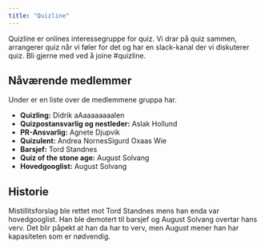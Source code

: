 ```yaml
---
title: "Quizline"
---
```


Quizline er onlines interessegruppe for quiz. Vi drar på quiz sammen, arrangerer quiz når vi føler for det og har en slack-kanal der vi diskuterer quiz. Bli gjerne med ved å joine #quizline.

Nåværende medlemmer
---------------------------------

Under er en liste over de medlemmene gruppa har.

- **Quizling:** Didrik aAaaaaaaaalen
- **Quizpostansvarlig og nestleder:** Aslak Hollund
- **PR-Ansvarlig:** Agnete Djupvik
- **Quizulent:** Andrea NornesSigurd Oxaas Wie
- **Barsjef:** Tord Standnes
- **Quiz of the stone age:** August Solvang 
- **Hovedgooglist:** August Solvang

Historie
--------
Mistillitsforslag ble rettet mot Tord Standnes mens han enda var hovedgooglist. Han ble demotert til barsjef og August Solvang overtar hans verv. Det blir påpekt at han da har to verv, men August mener han har kapasiteten som er nødvendig.